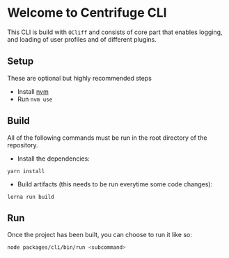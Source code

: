 # Welcome to Centrifuge CLI
This CLI is build with `OCliff` and consists of core part that enables logging, and loading of user profiles
and of different plugins.

## Setup
These are optional but highly recommended steps

* Install [nvm](https://github.com/nvm-sh/nvm)
* Run `nvm use`

## Build
All of the following commands must be run in the root directory of the repository.

* Install the dependencies:

```shell=
yarn install
```

* Build artifacts (this needs to be run everytime some code changes):

```shell=
lerna run build
```

## Run
Once the project has been built, you can choose to run it like so:

```bash
node packages/cli/bin/run <subcommand>
```
